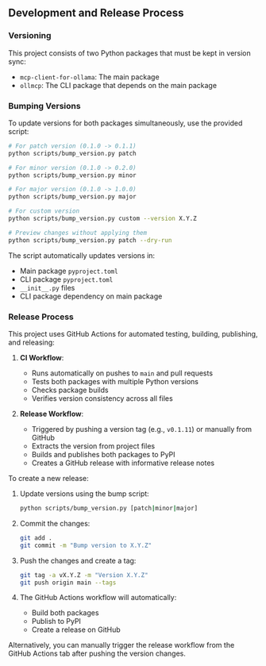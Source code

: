 ## Development and Release Process

### Versioning

This project consists of two Python packages that must be kept in version sync:
- `mcp-client-for-ollama`: The main package
- `ollmcp`: The CLI package that depends on the main package

### Bumping Versions

To update versions for both packages simultaneously, use the provided script:

```bash
# For patch version (0.1.0 -> 0.1.1)
python scripts/bump_version.py patch

# For minor version (0.1.0 -> 0.2.0)
python scripts/bump_version.py minor

# For major version (0.1.0 -> 1.0.0)
python scripts/bump_version.py major

# For custom version
python scripts/bump_version.py custom --version X.Y.Z

# Preview changes without applying them
python scripts/bump_version.py patch --dry-run
```

The script automatically updates versions in:
- Main package `pyproject.toml`
- CLI package `pyproject.toml`
- `__init__.py` files
- CLI package dependency on main package

### Release Process

This project uses GitHub Actions for automated testing, building, publishing, and releasing:

1. **CI Workflow**:
   - Runs automatically on pushes to `main` and pull requests
   - Tests both packages with multiple Python versions
   - Checks package builds
   - Verifies version consistency across all files

2. **Release Workflow**:
   - Triggered by pushing a version tag (e.g., `v0.1.11`) or manually from GitHub
   - Extracts the version from project files
   - Builds and publishes both packages to PyPI
   - Creates a GitHub release with informative release notes

To create a new release:

1. Update versions using the bump script:
   ```bash
   python scripts/bump_version.py [patch|minor|major]
   ```

2. Commit the changes:
   ```bash
   git add .
   git commit -m "Bump version to X.Y.Z"
   ```

3. Push the changes and create a tag:
   ```bash
   git tag -a vX.Y.Z -m "Version X.Y.Z"
   git push origin main --tags
   ```

4. The GitHub Actions workflow will automatically:
   - Build both packages
   - Publish to PyPI
   - Create a release on GitHub

Alternatively, you can manually trigger the release workflow from the GitHub Actions tab after pushing the version changes.
